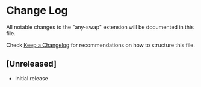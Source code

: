 # Change Log

All notable changes to the "any-swap" extension will be documented in this file.

Check [Keep a Changelog](http://keepachangelog.com/) for recommendations on how to structure this file.

## [Unreleased]

- Initial release